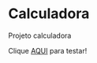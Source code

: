 # Calculadora
 Projeto calculadora 

Clique <a href="https://caiopradodesouza.github.io/Calculadora/">AQUI</a> para testar!